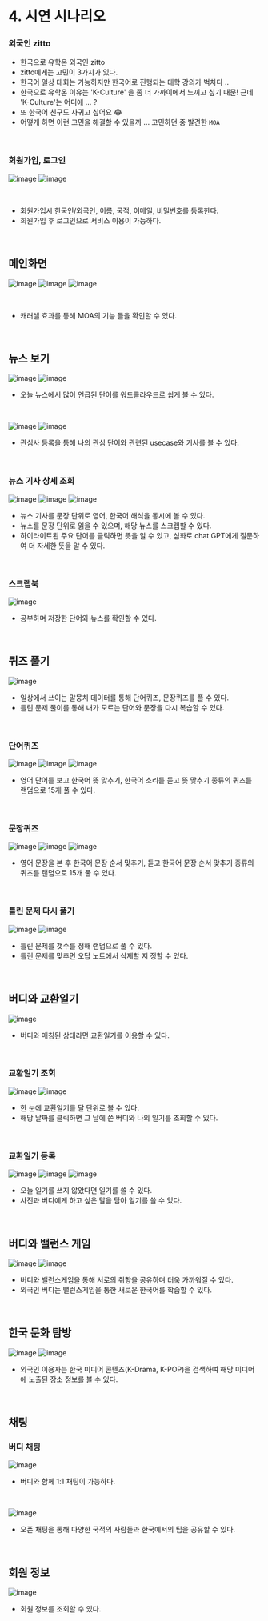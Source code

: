 # 4. 시연 시나리오

### 외국인 zitto

- 한국으로 유학온 외국인 zitto
- zitto에게는 고민이 3가지가 있다. 
- 한국어 일상 대화는 가능하지만 한국어로 진행되는 대학 강의가 벅차다 .. 
- 한국으로 유학온 이유는 'K-Culture' 을 좀 더 가까이에서 느끼고 싶기 때문! 근데 'K-Culture'는 어디에 ... ? 
- 또 한국어 친구도 사귀고 싶어요 😂 
- 어떻게 하면 이런 고민을 해결할 수 있을까 ... 고민하던 중 발견한 `MOA`

<br/>

### 회원가입, 로그인

![image](https://github.com/harinplz/algorithm_study/assets/62701446/97d70029-6b0a-4b36-b7db-b77092072854)
![image](https://github.com/harinplz/algorithm_study/assets/62701446/0b76433e-a924-4069-98eb-cdf693509430)

<br/>

- 회원가입시 한국인/외국인, 이름, 국적, 이메일, 비밀번호를 등록한다.
- 회원가입 후 로그인으로 서비스 이용이 가능하다.

<br/>

## 메인화면

![image](https://github.com/harinplz/algorithm_study/assets/62701446/abc255f3-64f1-4349-bba0-af8fc0a4bc13)
![image](https://github.com/harinplz/algorithm_study/assets/62701446/42cefccd-b27f-46ec-aad2-9f929e5843ce)
![image](https://github.com/harinplz/algorithm_study/assets/62701446/80125e75-06ff-4563-885b-6b585648cd1b)

<br/>

- 캐러셀 효과를 통해 MOA의 기능 들을 확인할 수 있다.

<br/>

## 뉴스 보기

![image](https://github.com/harinplz/algorithm_study/assets/62701446/2fb7e25a-5070-42c1-b415-b05f584ec159)
![image](https://github.com/harinplz/algorithm_study/assets/62701446/513f595a-1081-4520-8a4c-7c9ffdecf2ad)


- 오늘 뉴스에서 많이 언급된 단어를 워드클라우드로 쉽게 볼 수 있다.

<br/>

![image](https://github.com/harinplz/algorithm_study/assets/62701446/3a87abcd-2f84-4f4e-a6a2-38fef0c8bed9)
![image](https://github.com/harinplz/algorithm_study/assets/62701446/18c9a8a1-02c1-4618-88d0-fa70d6d76fd6)

- 관심사 등록을 통해 나의 관심 단어와 관련된 usecase와 기사를 볼 수 있다.

<br/>

### 뉴스 기사 상세 조회

![image](https://github.com/harinplz/algorithm_study/assets/62701446/4813d0ca-82b5-4bb4-bebf-12d00db5f67a)
![image](https://github.com/harinplz/algorithm_study/assets/62701446/e388f191-9a2e-48b4-aaa9-01695c858efd)
![image](https://github.com/harinplz/algorithm_study/assets/62701446/61301e52-dee6-4034-8fc7-f995b4ed603c)

- 뉴스 기사를 문장 단위로 영어, 한국어 해석을 동시에 볼 수 있다.
- 뉴스를 문장 단위로 읽을 수 있으며, 해당 뉴스를 스크랩할 수 있다.
- 하이라이트된 주요 단어를 클릭하면 뜻을 알 수 있고, 심화로 chat GPT에게 질문하여 더 자세한 뜻을 알 수 있다.

<br/>

### 스크랩북

![image](https://github.com/harinplz/algorithm_study/assets/62701446/ad4eeb6d-87a6-4c8c-a06e-5704fa39b5af)

- 공부하며 저장한 단어와 뉴스를 확인할 수 있다. 

<br/>

## 퀴즈 풀기

![image](https://github.com/harinplz/algorithm_study/assets/62701446/e38f7036-54e1-48d1-8b8e-eacd6456693a)

- 일상에서 쓰이는 말뭉치 데이터를 통해 단어퀴즈, 문장퀴즈를 풀 수 있다.
- 틀린 문제 풀이를 통해 내가 모르는 단어와 문장을 다시 복습할 수 있다.

<br/>

### 단어퀴즈

![image](https://github.com/harinplz/algorithm_study/assets/62701446/2456e149-cda2-47c4-9acd-085a61a61a10)
![image](https://github.com/harinplz/algorithm_study/assets/62701446/e36d265c-ed94-4617-b512-fff74f31dc25)
![image](https://github.com/harinplz/algorithm_study/assets/62701446/6189496b-e9e1-4073-a035-e2a830a0a5b1)

- 영어 단어를 보고 한국어 뜻 맞추기, 한국어 소리를 듣고 뜻 맞추기 종류의 퀴즈를 랜덤으로 15개 풀 수 있다.

<br/>

### 문장퀴즈


![image](https://github.com/harinplz/algorithm_study/assets/62701446/ceb00500-cae0-40e4-be4c-ee801f822231)
![image](https://github.com/harinplz/algorithm_study/assets/62701446/5c62405a-3484-4f39-a476-719004f9cfd6)
![image](https://github.com/harinplz/algorithm_study/assets/62701446/b89e5d93-1dbb-4cbd-9683-53a72166adc3)

- 영어 문장을 본 후 한국어 문장 순서 맞추기, 듣고 한국어 문장 순서 맞추기 종류의 퀴즈를 랜덤으로 15개 풀 수 있다.

<br/>

### 틀린 문제 다시 풀기

![image](https://github.com/harinplz/algorithm_study/assets/62701446/df4b7507-9fc1-4ba2-9d38-0da0dc934af5)
![image](https://github.com/harinplz/algorithm_study/assets/62701446/f563990f-f3cf-4b78-b68c-9a6c6945f16f)

- 틀린 문제를 갯수를 정해 랜덤으로 풀 수 있다.
- 틀린 문제를 맞추면 오답 노트에서 삭제할 지 정할 수 있다.

<br/>

## 버디와 교환일기

![image](https://github.com/harinplz/algorithm_study/assets/62701446/afca9049-1b91-4c45-9151-bb59a1dfac5e)

- 버디와 매칭된 상태라면 교환일기를 이용할 수 있다.

<br/>

### 교환일기 조회

![image](https://github.com/harinplz/algorithm_study/assets/62701446/447e4602-7512-4c88-ac1a-68a7721168b1)
![image](https://github.com/harinplz/algorithm_study/assets/62701446/1486701f-3136-40de-92fb-9e330ddfd5f9)

- 한 눈에 교환일기를 달 단위로 볼 수 있다.
- 해당 날짜를 클릭하면 그 날에 쓴 버디와 나의 일기를 조회할 수 있다.

<br/>

### 교환일기 등록

![image](https://github.com/harinplz/algorithm_study/assets/62701446/0bb8ec97-299e-479c-a8b0-188c5eab5231)
![image](https://github.com/harinplz/algorithm_study/assets/62701446/87c4712e-823c-4ddf-8b69-366936531376)
![image](https://github.com/harinplz/algorithm_study/assets/62701446/272e94e8-4d48-4255-8181-180fee32fb4f)

- 오늘 일기를 쓰지 않았다면 일기를 쓸 수 있다.
- 사진과 버디에게 하고 싶은 말을 담아 일기를 쓸 수 있다.

<br/>

## 버디와 밸런스 게임

![image](https://github.com/harinplz/algorithm_study/assets/62701446/3411d388-7415-43c3-a0da-4cc1c464dcd5)
![image](https://github.com/harinplz/algorithm_study/assets/62701446/fecc8a47-ee93-4194-8759-750ea002026f)

- 버디와 밸런스게임을 통해 서로의 취향을 공유하며 더욱 가까워질 수 있다.
- 외국인 버디는 밸런스게임을 통한 새로운 한국어를 학습할 수 있다.

<br/>

## 한국 문화 탐방

![image](https://github.com/harinplz/algorithm_study/assets/62701446/9c622e64-e935-4ccf-b7ed-1994f8c80a32)
![image](https://github.com/harinplz/algorithm_study/assets/62701446/517e75b4-a491-475e-8e2d-f678e9999968)

- 외국인 이용자는 한국 미디어 콘텐츠(K-Drama, K-POP)을 검색하여 해당 미디어에 노출된 장소 정보를 볼 수 있다.


<br/>

## 채팅

### 버디 채팅
![image](https://github.com/harinplz/algorithm_study/assets/62701446/19ae1079-6ca9-4cda-93ef-05e9696050f9)

- 버디와 함께 1:1 채팅이 가능하다.

<br/>

![image](https://github.com/harinplz/algorithm_study/assets/62701446/9185c220-a6ae-4ab8-ac62-d8294810e507)

- 오픈 채팅을 통해 다양한 국적의 사람들과 한국에서의 팁을 공유할 수 있다.

<br/>

## 회원 정보

![image](https://github.com/harinplz/algorithm_study/assets/62701446/5471608e-b828-4999-ac9a-ae9da50f4792)

- 회원 정보를 조회할 수 있다. 


